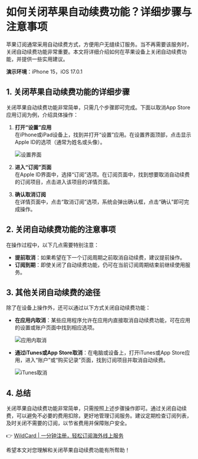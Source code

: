 # 如何关闭苹果自动续费功能？详细步骤与注意事项

苹果订阅通常采用自动续费方式，方便用户无缝续订服务。当不再需要该服务时，关闭自动续费功能非常重要。本文将详细介绍如何在苹果设备上关闭自动续费功能，并提供一些实用建议。

**演示环境**：iPhone 15，iOS 17.0.1

## 1. 关闭苹果自动续费功能的详细步骤

关闭苹果自动续费功能非常简单，只需几个步骤即可完成。下面以取消App Store应用订阅为例，介绍具体操作：

1. **打开“设置”应用**  
   在iPhone或iPad设备上，找到并打开“设置”应用。在设置界面顶部，点击显示Apple ID的选项（通常为姓名或头像）。

   ![设置界面](https://bbtdd.com/img/75587458.webp)

2. **进入“订阅”页面**  
   在Apple ID界面中，选择“订阅”选项。在订阅页面中，找到想要取消自动续费的订阅项目，点击进入该项目的详情页面。

   

3. **确认取消订阅**  
   在详情页面中，点击“取消订阅”选项，系统会弹出确认框，点击“确认”即可完成操作。

## 2. 关闭自动续费功能的注意事项

在操作过程中，以下几点需要特别注意：

- **提前取消**：如果希望在下一个订阅周期之前取消自动续费，建议提前操作。
- **订阅到期**：即使关闭了自动续费功能，仍可在当前订阅周期结束前继续使用服务。

   

## 3. 其他关闭自动续费的途径

除了在设备上操作外，还可以通过以下方式关闭自动续费功能：

- **在应用内取消**：某些应用程序允许在应用内直接取消自动续费功能，可在应用的设置或账户页面中找到相应选项。

   ![应用内取消](https://bbtdd.com/img/446035642.webp)

- **通过iTunes或App Store取消**：在电脑或设备上，打开iTunes或App Store应用，进入“账户”或“购买记录”页面，找到订阅项目并取消自动续费。

   ![iTunes取消](https://bbtdd.com/img/7298917504349565.webp)

## 4. 总结

关闭苹果自动续费功能非常简单，只需按照上述步骤操作即可。通过关闭自动续费，可以避免不必要的费用扣除，更好地管理订阅服务。建议定期检查订阅列表，及时关闭不需要的订阅，以节省费用并保障账户安全。

👉 [WildCard | 一分钟注册，轻松订阅海外线上服务](https://bbtdd.com/WildCard)

希望本文对您理解和关闭苹果自动续费功能有所帮助！
